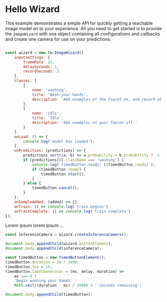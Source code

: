 # Hello Wizard

This example demonstrates a simple API for quickly getting a teachable image model
on to your experience. All you need to get started is to provide the `ImageWizard` with one object containing all
configurations and callbacks and create one camera for use on your predictions.

```js

const wizard = new tm.ImageWizard({
    inputSettings: {
        frameRate: 12,
        delaySeconds: 1,
        recordSeconds: 3
    },
    classes: [
        {
            name: 'washing',
            title: 'Wash your hands',
            description: 'Add examples of the faucet on, and record at least 3 seconds of you washing your hands.'
        },
        {
            name: 'idle',
            title: 'Idle',
            description: 'Add examples of your faucet off.'
        }
    ],
    onLoad: () => {
        console.log('model has loaded');
    },
    onPrediction: (predictions) => {
        predictions.sort((a, b) => a.probability > b.probability ? -1 : 1);
        if (predictions[0].className === 'washing') {
            console.log(`timedButton.ready: ${timedButton.ready}`);
            if (timedButton.ready) {
                timedButton.start();
            }
        } else {
            timedButton.cancel();
        }
    },
    onSampleAdded: (added) => {},
    onTrain: () => console.log('train begins'),
    onTrainComplete: () => console.log('train complete')
});
```

Lorem ipsum lorem ipsum ...

```js
const inferenceCamera = wizard.createInferenceCamera();

document.body.appendChild(wizard.buttonElement);
document.body.appendChild(inferenceCamera);

const timedButton = new TimedButtonElement();
timedButton.duration = 10 * 1000;
timedButton.fps = 15;
timedButton.labelGenerator = (ms, delay, duration) =>
    ms === 0 ?
    'Begin washing your hands' :
    Math.ceil((duration - ms) / 1000) + ' seconds remaining';

document.body.appendChild(timedButton);

```